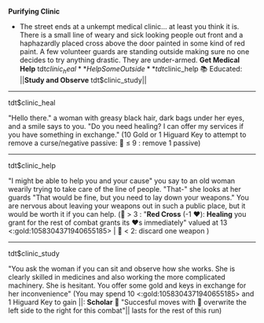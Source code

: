 **__Purifying Clinic__**
- The street ends at a unkempt medical clinic... at least you think it is. There is a small line of weary and sick looking people out front and a haphazardly placed cross above the door painted in some kind of red paint. A few volunteer guards are standing outside making sure no one decides to try anything drastic. They are under-armed.
**Get Medical Help** tdt$clinic_heal
**Help Some Outside** tdt$clinic_help
📚  Educated: ||**Study and Observe** tdt$clinic_study||

-------------
tdt$clinic_heal

"Hello there." a woman with greasy black hair, dark bags under her eyes, and a smile says to you. "Do you need healing? I can offer my services if you have something in exchange." (10 Gold or 1 Higuard Key to attempt to remove a curse/negative passive: :game_die: ≤ 9 : remove 1 passive)

-------------
tdt$clinic_help

"I might be able to help you and your cause" you say to an old woman wearily trying to take care of the line of people. "That-" she looks at her guards "That would be fine, but you need to lay down your weapons." You are nervous about leaving your weapons out in such a public place, but it would be worth it if you can help. (:game_die: > 3 : "**Red Cross** (-1 :heart:): __Healing__ you grant for the rest of combat grants its :heart:s immediately" valued at 13 <:gold:1058304371940655185> | :game_die: < 2: discard one weapon )

-------------
tdt$clinic_study

"You ask the woman if you can sit and observe how she works. She is clearly skilled in medicines and also working the more complicated machinery. She is hesitant. You offer some gold and keys in exchange for her inconvenience" (You may spend 10 <:gold:1058304371940655185> and 1 Higuard Key to gain ||: __Scholar__ :brain:  "Succesful moves with 🔀 overwrite the left side to the right for this combat"|| lasts for the rest of this run)
